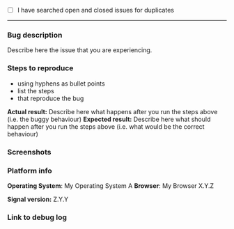 <!-- This is a bug report template. By following the instructions below and filling out the sections with your information, you will help the developers to get all the necessary data to fix your issue.
You can also preview your report before submitting it. You may remove sections that aren't relevant to your particular case.

Before we begin, please note that this tracker is only for issues, not questions or comments.

If you are looking for support, please see our support center instead:
http://support.whispersystems.org/
or email support@whispersystems.org

Let's begin with a checklist: please replace the empty checkbox [ ] below with a checked one [x] if you have searched for existing issues -->

- [ ] I have searched open and closed issues for duplicates

----------------------------------------

### Bug description
Describe here the issue that you are experiencing.

### Steps to reproduce
- using hyphens as bullet points
- list the steps
- that reproduce the bug

**Actual result:** Describe here what happens after you run the steps above (i.e. the buggy behaviour)
**Expected result:** Describe here what should happen after you run the steps above (i.e. what would be the correct behaviour)

### Screenshots
<!-- you can drag and drop images below -->


### Platform info
<!-- replace examples with your info -->
**Operating System**: My Operating System A
**Browser**: My Browser X.Y.Z
<!-- you can see Signal's version number in your browser's extensions page: chrome://extensions -->
**Signal version:** Z.Y.Y

### Link to debug log
<!-- immediately after the bug has happened submit a debug log via the ⋮ menu above the conversation list -->

